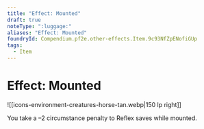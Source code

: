 ```yaml
---
title: "Effect: Mounted"
draft: true
noteType: ":luggage:"
aliases: "Effect: Mounted"
foundryId: Compendium.pf2e.other-effects.Item.9c93NfZpENofiGUp
tags:
  - Item
---
```


# Effect: Mounted
![[icons-environment-creatures-horse-tan.webp|150 lp right]]

You take a –2 circumstance penalty to Reflex saves while mounted.
